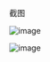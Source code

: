 截图

![image](https://github.com/solofomo/play-substrate-node/assets/83760488/8558c951-3d8a-46c0-9fcd-3bfaadba08c6)

![image](https://github.com/solofomo/play-substrate-node/assets/83760488/ec8579f3-b651-4990-8b81-9f1eac266a3d)

